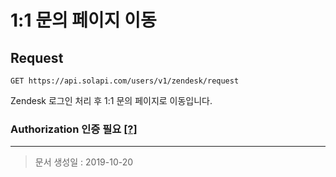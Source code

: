 # 1:1 문의 페이지 이동

## Request
```
GET https://api.solapi.com/users/v1/zendesk/request
```

Zendesk 로그인 처리 후 1:1 문의 페이지로 이동입니다.

### Authorization 인증 필요 [[?]](https://docs.solapi.com/authentication/authentication)

---

> 문서 생성일 : 2019-10-20

